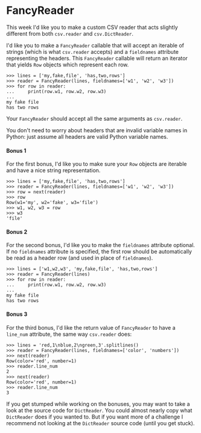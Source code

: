 # FancyReader

This week I'd like you to make a custom CSV reader that acts slightly different from both `csv.reader` 
and `csv.DictReader`.

I'd like you to make a `FancyReader` callable that will accept an iterable of strings (which is what `csv.reader` 
accepts) and a `fieldnames` attribute representing the headers. This `FancyReader` callable will return an iterator 
that yields `Row` objects which represent each row.

    >>> lines = ['my,fake,file', 'has,two,rows']
    >>> reader = FancyReader(lines, fieldnames=['w1', 'w2', 'w3'])
    >>> for row in reader:
    ...     print(row.w1, row.w2, row.w3)
    ...
    my fake file
    has two rows

Your `FancyReader` should accept all the same arguments as `csv.reader`.

You don't need to worry about headers that are invalid variable names in Python: just assume all headers are 
valid Python variable names.

#### Bonus 1

For the first bonus, I'd like you to make sure your `Row` objects are iterable and have a nice string representation.

    >>> lines = ['my,fake,file', 'has,two,rows']
    >>> reader = FancyReader(lines, fieldnames=['w1', 'w2', 'w3'])
    >>> row = next(reader)
    >>> row
    Row(w1='my', w2='fake', w3='file')
    >>> w1, w2, w3 = row
    >>> w3
    'file'

#### Bonus 2

For the second bonus, I'd like you to make the `fieldnames` attribute optional. If no `fieldnames` attribute is 
specified, the first row should be automatically be read as a header row (and used in place of `fieldnames`).

    >>> lines = ['w1,w2,w3', 'my,fake,file', 'has,two,rows']
    >>> reader = FancyReader(lines)
    >>> for row in reader:
    ...     print(row.w1, row.w2, row.w3)
    ...
    my fake file
    has two rows

#### Bonus 3

For the third bonus, I'd like the return value of `FancyReader` to have a `line_num` attribute, the same way 
`csv.reader` does:

    >>> lines = 'red,1\nblue,2\ngreen,3'.splitlines()
    >>> reader = FancyReader(lines, fieldnames=['color', 'numbers'])
    >>> next(reader)
    Row(color='red', number=1)
    >>> reader.line_num
    2
    >>> next(reader)
    Row(color='red', number=1)
    >>> reader.line_num
    3

If you get stumped while working on the bonuses, you may want to take a look at the source code for `DictReader`. 
You could almost nearly copy what `DictReader` does if you wanted to. But if you want more of a challenge I 
recommend not looking at the `DictReader` source code (until you get stuck).
